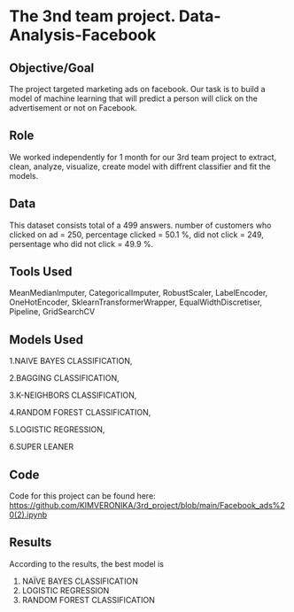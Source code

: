 # The 3nd team project. Data-Analysis-Facebook

## Objective/Goal
The project targeted marketing ads on facebook.
Our task is to build a model of machine learning that will predict a person will click on the advertisement or not on Facebook.


## Role
We worked independently for 1 month for our 3rd team project to extract, clean, analyze, visualize, create model with diffrent classifier and fit the models.

## Data
This dataset consists total of a 499 answers.
number of customers who clicked on ad =  250,
percentage clicked =  50.1 %,
did not click =  249,
persentage who did not click =  49.9 %.

## Tools Used
MeanMedianImputer, CategoricalImputer, RobustScaler, LabelEncoder, OneHotEncoder, SklearnTransformerWrapper, EqualWidthDiscretiser, Pipeline, GridSearchCV

## Models Used

1.NAIVE BAYES CLASSIFICATION, 

2.BAGGING CLASSIFICATION, 

3.K-NEIGHBORS CLASSIFICATION, 

4.RANDOM FOREST CLASSIFICATION, 

5.LOGISTIC REGRESSION, 

6.SUPER LEANER

## Code
Code for this project can be found here: https://github.com/KIMVERONIKA/3rd_project/blob/main/Facebook_ads%20(2).ipynb

## Results
According to the results, the best model is 

1. NAÏVE BAYES CLASSIFICATION 
2. LOGISTIC REGRESSION 
3. RANDOM FOREST  CLASSIFICATION 
